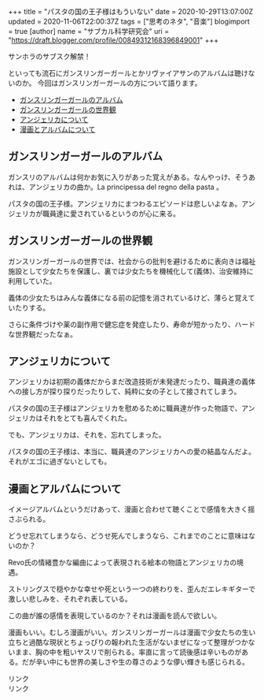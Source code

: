 +++
title = "パスタの国の王子様はもういない"
date = 2020-10-29T13:07:00Z
updated = 2020-11-06T22:00:37Z
tags = ["思考のネタ", "音楽"]
blogimport = true 
[author]
	name = "サブカル科学研究会"
	uri = "https://draft.blogger.com/profile/00849312168396849001"
+++

<p>サンホラのサブスク解禁！</p><p>といっても流石にガンスリンガーガールとかリヴァイアサンのアルバムは聴けないのか。 今回はガンスリンガーガールの方について語ります。</p><ul><li><a href='#ガンスリンガーガールのアルバム'>ガンスリンガーガールのアルバム</a></li><li><a href='#ガンスリンガーガールの世界観'>ガンスリンガーガールの世界観</a></li><li><a href='#アンジェリカについて'>アンジェリカについて</a></li><li><a href='#漫画とアルバムについて'>漫画とアルバムについて</a></li></ul> <h2 id="ガンスリンガーガールのアルバム" onmouseover="this.querySelector('a .fa-link').style.display='inline-block'" onmouseout="this.querySelector('a .fa-link').style.display='none'">ガンスリンガーガールのアルバム<a href="#ガンスリンガーガールのアルバム" title="ガンスリンガーガールのアルバム"><i class="fas fa-link ml-1" style="display:none;"></i></a></h2><p>ガンスリのアルバムは何かお気に入りがあった覚えがある。なんやっけ、そうあれは、アンジェリカの曲か。La principessa del regno della pasta 。</p><p>パスタの国の王子様。アンジェリカにまつわるエピソードは悲しいよなぁ。アンジェリカが職員達に愛されているというのが心に来る。</p><h2 id="ガンスリンガーガールの世界観" onmouseover="this.querySelector('a .fa-link').style.display='inline-block'" onmouseout="this.querySelector('a .fa-link').style.display='none'">ガンスリンガーガールの世界観<a href="#ガンスリンガーガールの世界観" title="ガンスリンガーガールの世界観"><i class="fas fa-link ml-1" style="display:none;"></i></a></h2><p>ガンスリンガーガールの世界では、社会からの批判を避けるために表向きは福祉施設として少女たちを保護し、裏では少女たちを機械化して(義体)、治安維持に利用していた。</p><p>義体の少女たちはみんな義体になる前の記憶を消されているけど、薄らと覚えていたりする。</p><p>さらに条件づけや薬の副作用で健忘症を発症したり、寿命が短かったり、ハードな世界観だったなぁ。</p><h2 id="アンジェリカについて" onmouseover="this.querySelector('a .fa-link').style.display='inline-block'" onmouseout="this.querySelector('a .fa-link').style.display='none'">アンジェリカについて<a href="#アンジェリカについて" title="アンジェリカについて"><i class="fas fa-link ml-1" style="display:none;"></i></a></h2><p>アンジェリカは初期の義体だからまだ改造技術が未発達だったり、職員達の義体への接し方が探り探りだったりして、純粋に女の子として接されてしまう。</p><p>パスタの国の王子様はアンジェリカを慰めるために職員達が作った物語で、アンジェリカはそれをとても喜んでくれた。</p><p>でも、アンジェリカは、それを、忘れてしまった。</p><p>パスタの国の王子様は、本当に、職員達のアンジェリカへの愛の結晶なんだよ。それがエゴに過ぎないとしても。</p><h2 id="漫画とアルバムについて" onmouseover="this.querySelector('a .fa-link').style.display='inline-block'" onmouseout="this.querySelector('a .fa-link').style.display='none'">漫画とアルバムについて<a href="#漫画とアルバムについて" title="漫画とアルバムについて"><i class="fas fa-link ml-1" style="display:none;"></i></a></h2><p>イメージアルバムというだけあって、漫画と合わせて聴くことで感情を大きく揺さぶられる。</p><p>どうせ忘れてしまうなら、どうせ死んでしまうなら、これまでのことに意味はないのか？</p><p>Revo氏の情緒豊かな編曲によって表現される絵本の物語とアンジェリカの境遇。</p><p>ストリングスで穏やかな幸せや死という一つの終わりを、歪んだエレキギターで激しい悲しみを、それぞれ表している。</p><p>この曲が誰の感情を表現しているのか？それは漫画を読んで欲しい。</p><p>漫画もいい。むしろ漫画がいい。ガンスリンガーガールは漫画で少女たちの生い立ちと過酷な現状とちょっぴりの報われた生活がないまぜになって整理がつかないまま、胸の中を粗いヤスリで削られる。率直に言って読後感は辛いものがある。だが辛い中にも世界の美しさや生の尊さのような儚い輝きも感じられる。</p> <!-- START MoshimoAffiliateEasyLink --><script type="text/javascript">(function(b,c,f,g,a,d,e){b.MoshimoAffiliateObject=a; b[a]=b[a]||function(){arguments.currentScript=c.currentScript ||c.scripts[c.scripts.length-2];(b[a].q=b[a].q||[]).push(arguments)}; c.getElementById(a)||(d=c.createElement(f),d.src=g, d.id=a,e=c.getElementsByTagName("body")[0],e.appendChild(d))}) (window,document,"script","//dn.msmstatic.com/site/cardlink/bundle.js","msmaflink"); msmaflink({"n":"GUNSLINGER GIRL(1) (電撃コミックス)","b":"","t":"","d":"https:\/\/m.media-amazon.com","c_p":"","p":["\/images\/I\/51eaCw5fCxL.jpg"],"u":{"u":"https:\/\/www.amazon.co.jp\/dp\/B00JXEFEDW","t":"amazon","r_v":""},"aid":{"amazon":"2220302","rakuten":"2220301","yahoo":"2220303"},"eid":"2bTYO","s":"s"}); </script><div id="msmaflink-2bTYO">リンク</div><!-- MoshimoAffiliateEasyLink END --> <!-- START MoshimoAffiliateEasyLink --><script type="text/javascript">(function(b,c,f,g,a,d,e){b.MoshimoAffiliateObject=a; b[a]=b[a]||function(){arguments.currentScript=c.currentScript ||c.scripts[c.scripts.length-2];(b[a].q=b[a].q||[]).push(arguments)}; c.getElementById(a)||(d=c.createElement(f),d.src=g, d.id=a,e=c.getElementsByTagName("body")[0],e.appendChild(d))}) (window,document,"script","//dn.msmstatic.com/site/cardlink/bundle.js","msmaflink"); msmaflink({"n":"GUNSLINGER GIRL Image Album poca felicita","b":"マーベラスaql","t":"","d":"https:\/\/m.media-amazon.com","c_p":"","p":["\/images\/I\/51Hz6tM4G+L.jpg"],"u":{"u":"https:\/\/www.amazon.co.jp\/dp\/B00TZ04778","t":"amazon","r_v":""},"aid":{"amazon":"2220302","rakuten":"2220301","yahoo":"2220303"},"eid":"3RB36","s":"s"}); </script><div id="msmaflink-3RB36">リンク</div><!-- MoshimoAffiliateEasyLink END -->
